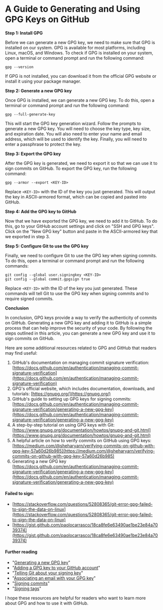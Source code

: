 # A Guide to Generating and Using GPG Keys on GitHub

**Step 1: Install GPG**

Before we can generate a new GPG key, we need to make sure that GPG is installed on our system. GPG is available for most platforms, including Linux, macOS, and Windows. To check if GPG is installed on your system, open a terminal or command prompt and run the following command:

    gpg --version

If GPG is not installed, you can download it from the official GPG website or install it using your package manager.

**Step 2: Generate a new GPG key**

Once GPG is installed, we can generate a new GPG key. To do this, open a terminal or command prompt and run the following command:

    gpg --full-generate-key

This will start the GPG key generation wizard. Follow the prompts to generate a new GPG key. You will need to choose the key type, key size, and expiration date. You will also need to enter your name and email address, which will be used to identify the key. Finally, you will need to enter a passphrase to protect the key.

**Step 3: Export the GPG key**

After the GPG key is generated, we need to export it so that we can use it to sign commits on GitHub. To export the GPG key, run the following command:

    gpg --armor --export <KEY-ID>

Replace `<KEY-ID>` with the ID of the key you just generated. This will output the key in ASCII-armored format, which can be copied and pasted into GitHub.

**Step 4: Add the GPG key to GitHub**

Now that we have exported the GPG key, we need to add it to GitHub. To do this, go to your GitHub account settings and click on "SSH and GPG keys". Click on the "New GPG key" button and paste in the ASCII-armored key that we exported in step 3.

**Step 5: Configure Git to use the GPG key**

Finally, we need to configure Git to use the GPG key when signing commits. To do this, open a terminal or command prompt and run the following commands:

    git config --global user.signingkey <KEY-ID>
    git config --global commit.gpgsign true

Replace `<KEY-ID>` with the ID of the key you just generated. These commands will tell Git to use the GPG key when signing commits and to require signed commits.

**Conclusion**

In conclusion, GPG keys provide a way to verify the authenticity of commits on GitHub. Generating a new GPG key and adding it to GitHub is a simple process that can help improve the security of your code. By following the steps outlined in this article, you can generate a new GPG key and use it to sign commits on GitHub.

Here are some additional resources related to GPG and GitHub that readers may find useful:

1.  GitHub's documentation on managing commit signature verification: [https://docs.github.com/en/authentication/managing-commit-signature-verification](https://docs.github.com/en/authentication/managing-commit-signature-verification)
2.  GPG's official website, which includes documentation, downloads, and tutorials: [https://gnupg.org/](https://gnupg.org/)
3.  GitHub's guide to setting up GPG keys for signing commits: [https://docs.github.com/en/authentication/managing-commit-signature-verification/generating-a-new-gpg-key](https://docs.github.com/en/authentication/managing-commit-signature-verification/generating-a-new-gpg-key)
4.  A step-by-step tutorial on using GPG keys with Git: [https://www.gnupg.org/documentation/howtos/gnupg-and-git.html](https://www.gnupg.org/documentation/howtos/gnupg-and-git.html)
5.  A helpful article on how to verify commits on GitHub using GPG keys: [https://medium.com/@sheharyarn/verifying-commits-on-github-with-gpg-key-57a60d26b985](https://medium.com/@sheharyarn/verifying-commits-on-github-with-gpg-key-57a60d26b985)
6.  Generating a new GPG key [https://docs.github.com/en/authentication/managing-commit-signature-verification/generating-a-new-gpg-key](https://docs.github.com/en/authentication/managing-commit-signature-verification/generating-a-new-gpg-key)

#### Failed to sign:

*   [https://stackoverflow.com/questions/52808365/git-error-gpg-failed-to-sign-the-data-on-linux](https://stackoverflow.com/questions/52808365/git-error-gpg-failed-to-sign-the-data-on-linux)
*   [https://gist.github.com/paolocarrasco/18ca8fe6e63490ae1be23e84a7039374](https://gist.github.com/paolocarrasco/18ca8fe6e63490ae1be23e84a7039374)

#### Further reading

*   "[Generating a new GPG key](https://docs.github.com/en/authentication/managing-commit-signature-verification/generating-a-new-gpg-key)"
*   "[Adding a GPG key to your GitHub account](https://docs.github.com/en/authentication/managing-commit-signature-verification/adding-a-gpg-key-to-your-github-account)"
*   "[Telling Git about your signing key](https://docs.github.com/en/authentication/managing-commit-signature-verification/telling-git-about-your-signing-key)"
*   "[Associating an email with your GPG key](https://docs.github.com/en/authentication/managing-commit-signature-verification/associating-an-email-with-your-gpg-key)"
*   "[Signing commits](https://docs.github.com/en/authentication/managing-commit-signature-verification/signing-commits)"
*   "[Signing tags](https://docs.github.com/en/authentication/managing-commit-signature-verification/signing-tags)"

I hope these resources are helpful for readers who want to learn more about GPG and how to use it with GitHub.
